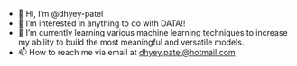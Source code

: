 - 👋 Hi, I’m @dhyey-patel
- 👀 I’m interested in anything to do with DATA!!
- 🌱 I’m currently learning various machine learning techniques to increase my ability to build the most meaningful and versatile models.
- 📫 How to reach me via email at dhyey.patel@hotmail.com

<!---
dhyey-patel/dhyey-patel is a ✨ special ✨ repository because its `README.md` (this file) appears on your GitHub profile.
You can click the Preview link to take a look at your changes.
--->

